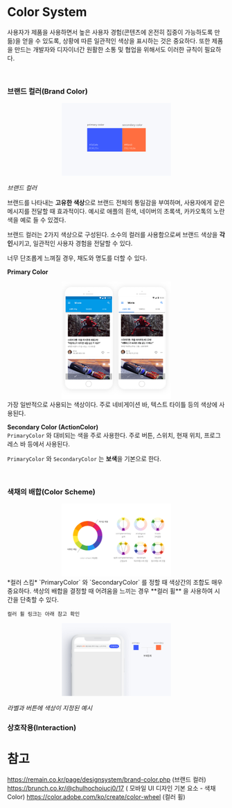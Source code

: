 # Color System
사용자가 제품을 사용하면서 높은 사용자 경험(콘텐츠에 온전히 집중이 가능하도록 만듦)을 얻을 수 있도록, 
상황에 따른 일관적인 색상을 표시하는 것은 중요하다.
또한 제품을 만드는 개발자와 디자이너간 원활한 소통 및 협업을 위해서도 이러한 규칙이 필요하다.

<br>

### 브랜드 컬러(Brand Color)
<center><img src="../Resource/Image/Design/ColorSystem/imgBrandColor.png" width="50%"></center>

*브랜드 컬러*  

브랜드를 나타내는 **고유한 색상**으로 브랜드 전체의 통일감을 부여하며, 사용자에게 같은 메시지를 전달할 때 효과적이다.
예시로 애플의 흰색, 네이버의 초록색, 카카오톡의 노란색을 예로 들 수 있겠다.

브랜드 컬러는 2가지 색상으로 구성된다.
소수의 컬러를 사용함으로써 브랜드 색상을 **각인**시키고, 일관적인 사용자 경험을 전달할 수 있다.

너무 단조롭게 느껴질 경우, 채도와 명도를 더할 수 있다.

**Primary Color**  
<center><img src="../Resource/Image/Design/ColorSystem/imgPrimaryColor.png" width="50%"></center>
가장 일반적으로 사용되는 색상이다.
주로 네비게이션 바, 텍스트 타이틀 등의 색상에 사용된다.  

**Secondary Color (ActionColor)**  
`PrimaryColor` 와 대비되는 색을 주로 사용한다.
주로 버튼, 스위치, 현재 위치, 프로그레스 바 등에서 사용된다.

`PrimaryColor` 와 `SecondaryColor` 는 **보색**을 기본으로 한다.

<br>

### 색채의 배합(Color Scheme)
<center><img src="../Resource/Image/Design/ColorSystem/imgColorScheme.png" width="50%"></center>
*컬러 스킴*  
`PrimaryColor` 와 `SecondaryColor` 를 정할 때 색상간의 조합도 매우 중요하다.
색상의 배합을 결정할 때 어려움을 느끼는 경우 **컬러 휠** 을 사용하여 시간을 단축할 수 있다.

```
컬러 휠 링크는 아래 참고 확인
```

<center><img src="../Resource/Image/Design/ColorSystem/imgColorScheme2.png" width="50%"></center>  

*라벨과 버튼에 색상이 지정된 예시*

### 상호작용(Interaction)

# 참고
https://remain.co.kr/page/designsystem/brand-color.php (브랜드 컬러)
https://brunch.co.kr/@chulhochoiucj0/17 (
모바일 UI 디자인 기본 요소 - 색채 Color)
https://color.adobe.com/ko/create/color-wheel (컬러 휠)
